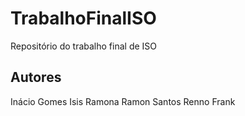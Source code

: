 # TrabalhoFinalISO

Repositório do trabalho final de ISO

## Autores

Inácio Gomes
Isis Ramona
Ramon Santos
Renno Frank
